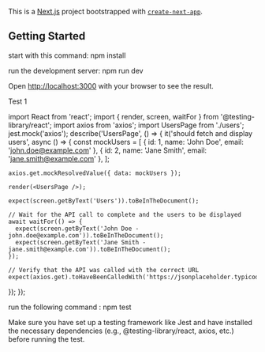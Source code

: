 This is a [Next.js](https://nextjs.org/) project bootstrapped with [`create-next-app`](https://github.com/vercel/next.js/tree/canary/packages/create-next-app).

## Getting Started

start with this command:
npm install

run the development server:
npm run dev

Open [http://localhost:3000](http://localhost:3000) with your browser to see the result.



Test 1

import React from 'react';
import { render, screen, waitFor } from '@testing-library/react';
import axios from 'axios';
import UsersPage from './users';
jest.mock('axios');
describe('UsersPage', () => {
  it('should fetch and display users', async () => {
    const mockUsers = [
      { id: 1, name: 'John Doe', email: 'john.doe@example.com' },
      { id: 2, name: 'Jane Smith', email: 'jane.smith@example.com' },
    ];

    axios.get.mockResolvedValue({ data: mockUsers });

    render(<UsersPage />);

    expect(screen.getByText('Users')).toBeInTheDocument();

    // Wait for the API call to complete and the users to be displayed
    await waitFor(() => {
      expect(screen.getByText('John Doe - john.doe@example.com')).toBeInTheDocument();
      expect(screen.getByText('Jane Smith - jane.smith@example.com')).toBeInTheDocument();
    });

    // Verify that the API was called with the correct URL
    expect(axios.get).toHaveBeenCalledWith('https://jsonplaceholder.typicode.com/users');
  });
});

run the following command :
npm test

Make sure you have set up a testing framework like Jest and have installed the necessary dependencies (e.g., @testing-library/react, axios, etc.) before running the test.

